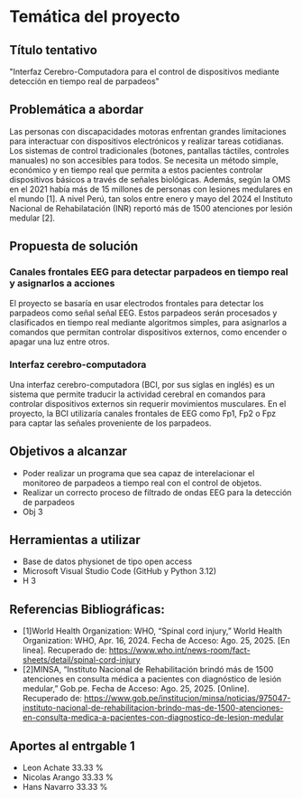 # Temática del proyecto

## Título tentativo
"Interfaz Cerebro-Computadora para el control de dispositivos mediante detección en tiempo real de parpadeos"

## Problemática a abordar
Las personas con discapacidades motoras enfrentan grandes limitaciones para interactuar con dispositivos electrónicos y realizar tareas cotidianas. Los sistemas de control tradicionales (botones, pantallas táctiles, controles manuales) no son accesibles para todos. Se necesita un método simple, económico y en tiempo real que permita a estos pacientes controlar dispositivos básicos a través de señales biológicas. Además, según la OMS en el 2021 había más de 15 millones de personas con lesiones medulares en el mundo [1].  A nivel Perú, tan solos entre enero y mayo del 2024 el Instituto Nacional de Rehabilatación (INR) reportó más de 1500 atenciones por lesión medular [2].

## Propuesta de solución
### Canales frontales EEG para detectar parpadeos en tiempo real y asignarlos a acciones
El proyecto se basaría en usar electrodos frontales para detectar los parpadeos como señal señal EEG. Estos parpadeos serán procesados y clasificados en tiempo real mediante algoritmos simples, para asignarlos a comandos que permitan controlar dispositivos externos, como encender o apagar una luz entre otros.

### Interfaz cerebro-computadora
Una interfaz cerebro-computadora (BCI, por sus siglas en inglés) es un sistema que permite traducir la actividad cerebral en comandos para controlar dispositivos externos sin requerir movimientos musculares. En el proyecto, la BCI utilizaría canales frontales de EEG como Fp1, Fp2 o Fpz para captar las señales proveniente de los parpadeos. 

## Objetivos a alcanzar

+ Poder realizar un programa que sea capaz de interelacionar el monitoreo de parpadeos a tiempo real con el control de objetos.
+ Realizar un correcto proceso de filtrado de ondas EEG para la detección de parpadeos
+ Obj 3

## Herramientas a utilizar

+ Base de datos physionet de tipo open access
+ Microsoft Visual Studio Code (GitHub y Python 3.12)
+ H 3

## Referencias Bibliográficas: 
- [1]World Health Organization: WHO, “Spinal cord injury,” World Health Organization: WHO, Apr. 16, 2024. Fecha de Acceso: Ago. 25, 2025. [En linea]. Recuperado de: https://www.who.int/news-room/fact-sheets/detail/spinal-cord-injury
- [2]MINSA, “Instituto Nacional de Rehabilitación brindó más de 1500 atenciones en consulta médica a pacientes con diagnóstico de lesión medular,” Gob.pe. Fecha de Acceso: Ago. 25, 2025. [Online]. Recuperado de: https://www.gob.pe/institucion/minsa/noticias/975047-instituto-nacional-de-rehabilitacion-brindo-mas-de-1500-atenciones-en-consulta-medica-a-pacientes-con-diagnostico-de-lesion-medular
  
## Aportes al entrgable 1
- Leon Achate 33.33 %
- Nicolas Arango 33.33 %
- Hans Navarro 33.33 %
